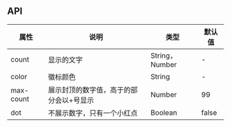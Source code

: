 ## API
| 属性      | 说明                                    | 类型           | 默认值 |
|-----------|-----------------------------------------|----------------|--------|
| count     | 显示的文字                              | String，Number | -      |
| color     | 徽标颜色                                | String         | -      |
| max-count | 展示封顶的数字值，高于的部分会以+号显示 | Number         | 99     |
| dot       | 不展示数字，只有一个小红点              | Boolean        | false  |